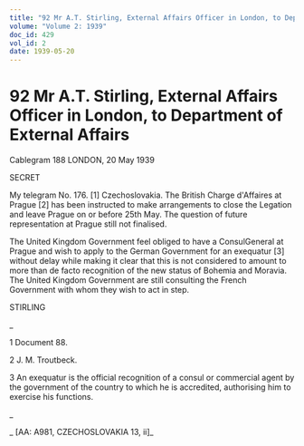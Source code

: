 ```yaml
---
title: "92 Mr A.T. Stirling, External Affairs Officer in London, to Department of External Affairs"
volume: "Volume 2: 1939"
doc_id: 429
vol_id: 2
date: 1939-05-20
---
```


# 92 Mr A.T. Stirling, External Affairs Officer in London, to Department of External Affairs

Cablegram 188 LONDON, 20 May 1939

SECRET

My telegram No. 176. [1] Czechoslovakia. The British Charge d'Affaires at Prague [2] has been instructed to make arrangements to close the Legation and leave Prague on or before 25th May. The question of future representation at Prague still not finalised.

The United Kingdom Government feel obliged to have a ConsulGeneral at Prague and wish to apply to the German Government for an exequatur [3] without delay while making it clear that this is not considered to amount to more than de facto recognition of the new status of Bohemia and Moravia. The United Kingdom Government are still consulting the French Government with whom they wish to act in step.

STIRLING

_

1 Document 88.

2 J. M. Troutbeck.

3 An exequatur is the official recognition of a consul or commercial agent by the government of the country to which he is accredited, authorising him to exercise his functions.

_

_ [AA: A981, CZECHOSLOVAKIA 13, ii]_
